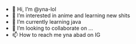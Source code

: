 - 👋 Hi, I’m @yna-lol
- 👀 I’m interested in anime and learning new shits
- 🌱 I’m currently learning java
- 💞️ I’m looking to collaborate on ...
- 📫 How to reach me yna abad on IG

<!---
yna-lol/yna-lol is a ✨ special ✨ repository because its `README.md` (this file) appears on your GitHub profile.
You can click the Preview link to take a look at your changes.
--->
